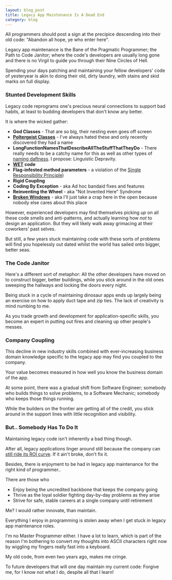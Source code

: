 ```yaml
---
layout: blog_post
title: Legacy App Maintenance Is A Dead End
category: blog
---
```


All programmers should post a sign at the precipice descending into their old code: "Abandon all hope, ye who enter here".

Legacy app maintenance is the Bane of the Pragmatic Programmer; the Path to Code Janitor; where the code's developers are usually long gone and there is no Virgil to guide you through their Nine Circles of Hell.

Spending your days patching and maintaining your fellow developers' code of yesteryear is akin to doing their old, dirty laundry, with stains and skid marks on full display.

### Stunted Development Skills

Legacy code reprograms one's precious neural connections to support bad habits, at least to budding developers that don't know any better.

It is where the wicked gather:

* **God Classes** - That are so big, their nesting even goes off screen
* **[Poltergeist Classes](http://stackoverflow.com/questions/12801965/poltergeist-antipattern-example)** - I've always hated these and only recently discovered they  had a name
* **LongFunctionNamesThatDescribeAllTheStuffThatTheyDo** - There really needs to be a catchy name for this as well as other types of [naming daftness](https://www.quora.com/What-are-the-most-ridiculous-Java-class-names-from-real-code). I propose: Linguistic Depravity.
* **[WET](http://www.artima.com/intv/dry.html) code**
* **Flag-infested method parameters** - a violation of the [Single Responsibility Principle](http://www.informit.com/articles/article.aspx?p=1392524))
* **Rigid Coupling**
* **Coding By Exception** - aka Ad hoc bandaid fixes and features
* **Reinventing the Wheel** - aka "Not Invented Here" Syndrome
* **[Broken Windows](http://www.informit.com/articles/article.aspx?p=1235624&seqNum=3)** - aka I'll just take a crap here in the open because nobody else cares about this place

However, experienced developers may find themselves picking *up* on all these code smells and anti-patterns, and actually learning how *not* to design an application. But they will likely walk away grimacing at their coworkers' past selves.

But still, a few years stuck maintaining code with these sorts of problems will find you hopelessly out dated whilst the world has sailed onto bigger, better seas.

### The Code Janitor

Here's a different sort of metaphor: All the other developers have moved on to construct bigger, better buildings, while you stick around in the old ones sweeping the hallways and locking the doors every night.

Being stuck in a cycle of maintaining dinosaur apps ends up largely being an exercise on how to apply duct tape and zip ties. The lack of creativity is mind numbing to me.

As you trade growth and development for application-specific skills, you become an expert in putting out fires and cleaning up other people's messes.

### Company Coupling

This decline in new industry skills combined with ever-increasing business domain knowledge specific to the legacy app may find you coupled to the company.

Your value becomes measured in how well you know the business domain of the app. 

At some point, there was a gradual shift from Software Engineer; somebody who builds things to solve problems, to a Software Mechanic; somebody who keeps those things running.

While the builders on the frontier are getting all of the credit, you stick around in the support lines with little recognition and visibility.

### But.. Somebody Has To Do It

Maintaining legacy code isn't inherently a bad thing though. 

After all, legacy applications linger around still because the company can [still ride its ROI curve](https://www.mendix.com/think-tank/killing-your-companys-legacy-applications-the-right-way/). If it ain't broke, don't fix it.

Besides, there is enjoyment to be had in legacy app maintenance for the right kind of programmer..

There are those who 

* Enjoy being the uncredited backbone that keeps the company going 
* Thrive as the loyal soldier fighting day-by-day problems as they arise 
* Strive for safe, stable careers at a single company until retirement

Me? I would rather innovate, than maintain. 

Everything I enjoy in programming is stolen away when I get stuck in legacy app maintenance roles.

I'm no Master Programmer either. I have a lot to learn, which is part of the reason I'm bothering to convert my thoughts into ASCII characters right now by wiggling my fingers really fast into a keyboard. 

My old code, from even two years ago, makes me cringe.

To future developers that will one day maintain my current code: Forgive me, for I know not what I do, despite all that I learn!
